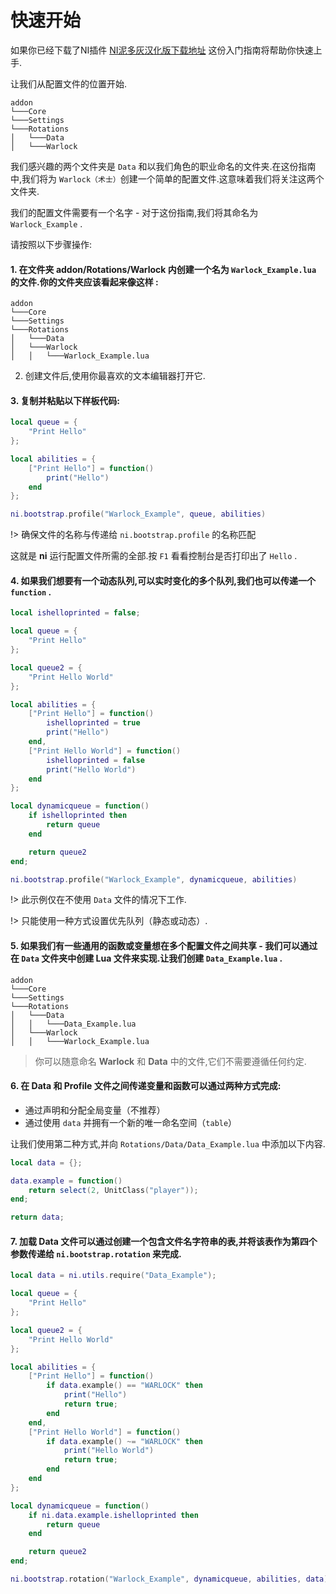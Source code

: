 # 快速开始

如果你已经下载了NI插件 [NI泥多灰汉化版下载地址](https://gitee.com/smallzyc/smallzyc/raw/main/exe/NI.v0.0.62.zip) 这份入门指南将帮助你快速上手.

让我们从配置文件的位置开始.

```
addon
└───Core
└───Settings
└───Rotations
│	└───Data
│	└───Warlock
```

我们感兴趣的两个文件夹是 `Data` 和以我们角色的职业命名的文件夹.在这份指南中,我们将为 `Warlock（术士）`创建一个简单的配置文件.这意味着我们将关注这两个文件夹.

我们的配置文件需要有一个名字 - 对于这份指南,我们将其命名为 `Warlock_Example` .

请按照以下步骤操作:

#### 1. 在文件夹 addon/Rotations/Warlock 内创建一个名为 `Warlock_Example.lua` 的文件.你的文件夹应该看起来像这样 :

```
addon
└───Core
└───Settings
└───Rotations
│	└───Data
│	└───Warlock
│	│	└───Warlock_Example.lua
```

2. 创建文件后,使用你最喜欢的文本编辑器打开它. 

#### 3. 复制并粘贴以下样板代码:

```lua
local queue = {
	"Print Hello"
};

local abilities = {
	["Print Hello"] = function()
		print("Hello")
	end
};

ni.bootstrap.profile("Warlock_Example", queue, abilities)
```

!> 确保文件的名称与传递给 `ni.bootstrap.profile` 的名称匹配

这就是 **ni** 运行配置文件所需的全部.按 `F1` 看看控制台是否打印出了 `Hello` .

#### 4. 如果我们想要有一个动态队列,可以实时变化的多个队列,我们也可以传递一个 `function` .

```lua
local ishelloprinted = false;

local queue = {
	"Print Hello"
};

local queue2 = {
	"Print Hello World"
};

local abilities = {
	["Print Hello"] = function()
		ishelloprinted = true
		print("Hello")
	end,
	["Print Hello World"] = function()
		ishelloprinted = false
		print("Hello World")
	end
};

local dynamicqueue = function()
	if ishelloprinted then
		return queue
	end

	return queue2
end;

ni.bootstrap.profile("Warlock_Example", dynamicqueue, abilities)
```
!> 此示例仅在不使用 `Data` 文件的情况下工作.

!> 只能使用一种方式设置优先队列（静态或动态）.

#### 5. 如果我们有一些通用的函数或变量想在多个配置文件之间共享 - 我们可以通过在 `Data` 文件夹中创建 Lua 文件来实现.让我们创建 `Data_Example.lua` .

```
addon
└───Core
└───Settings
└───Rotations
│	└───Data
│	│	└───Data_Example.lua
│	└───Warlock
│	│	└───Warlock_Example.lua
```

> 你可以随意命名 **Warlock** 和 **Data** 中的文件,它们不需要遵循任何约定.

#### 6. 在 Data 和 Profile 文件之间传递变量和函数可以通过两种方式完成:

- 通过声明和分配全局变量（不推荐）
- 通过使用 `data` 并拥有一个新的唯一命名空间（`table`）

让我们使用第二种方式,并向 `Rotations/Data/Data_Example.lua` 中添加以下内容.

```lua
local data = {};

data.example = function()
	return select(2, UnitClass("player"));
end;

return data;
```

#### 7. 加载 Data 文件可以通过创建一个包含文件名字符串的表,并将该表作为第四个参数传递给 `ni.bootstrap.rotation` 来完成.

```lua
local data = ni.utils.require("Data_Example");

local queue = {
	"Print Hello"
};

local queue2 = {
	"Print Hello World"
};

local abilities = {
	["Print Hello"] = function()
		if data.example() == "WARLOCK" then
			print("Hello")
			return true;
		end
	end,
	["Print Hello World"] = function()
		if data.example() ~= "WARLOCK" then
			print("Hello World")
			return true;
		end
	end
};

local dynamicqueue = function()
	if ni.data.example.ishelloprinted then
		return queue
	end

	return queue2
end;

ni.bootstrap.rotation("Warlock_Example", dynamicqueue, abilities, data)
```